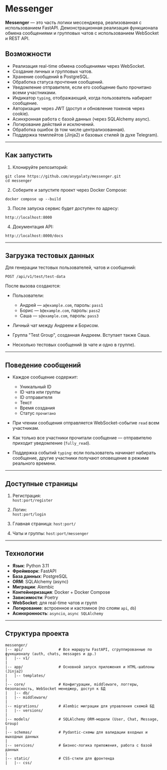 # Messenger

**Messenger** — это часть логики мессенджера, реализованная с использованием FastAPI. 
Демонстрационная реализация функционала обмена сообщениями и групповых чатов с использованием 
WebSocket и REST API.

## Возможности

- Реализация real-time обмена сообщениями через WebSocket.
- Создание личных и групповых чатов.
- Хранение сообщений в PostgreSQL.
- Обработка статуса прочтения сообщений.
- Уведомление отправителя, если его сообщение было прочитано всеми участниками.
- Индикатор `typing`, отображающий, когда пользователь набирает сообщение.
- Авторизация через JWT (доступ и обновление токенов через cookie).
- Асинхронная работа с базой данных (через SQLAlchemy async).
- Логирование действий и исключений.
- Обработка ошибок (в том числе централизованная).
- Поддержка темплейтов (Jinja2) и базовых стилей (в духе Telegram).

---

## Как запустить

1. Клонируйте репозиторий:

```
git clone https://github.com/anygalaty/messenger.git
cd messenger
```

2. Соберите и запустите проект через Docker Compose:

```
docker compose up --build
```

3. После запуска сервис будет доступен по адресу:

```
http://localhost:8000
```

4. Документация API:

```
http://localhost:8000/docs
```

---

## Загрузка тестовых данных

Для генерации тестовых пользователей, чатов и сообщений:

```http
POST /api/v1/test/test-data
```

После вызова создаются:

- Пользователи:
  - Андрей — `a@example.com`, пароль: `pass1`
  - Борис — `b@example.com`, пароль: `pass2`
  - Саша — `s@example.com`, пароль: `pass3`

- Личный чат между Андреем и Борисом.
- Группа "Test Group", созданная Андреем. Вступает также Саша.
- Несколько тестовых сообщений (в чате и одно в группе).

---

## Поведение сообщений

- Каждое сообщение содержит:
  - Уникальный ID
  - ID чата или группы
  - ID отправителя
  - Текст
  - Время создания
  - Статус `прочитано`

- При чтении сообщения отправляется WebSocket-событие `read` всем участникам.

- Как только все участники прочитали сообщение — отправителю приходит уведомление (`fully_read`).

- Поддержка событий `typing`: если пользователь начинает набирать сообщение, другие участники получают оповещение в режиме реального времени.

---

## Доступные страницы

1. Регистрация:  
   `host:port/register`

2. Логин:  
   `host:port/login`

3. Главная страница:
    `host:port/`

4. Чаты и группы:
    `host:port/messenger`

---

## Технологии

- **Язык**: Python 3.11
- **Фреймворк**: FastAPI
- **База данных**: PostgreSQL
- **ORM**: SQLAlchemy (async)
- **Миграции**: Alembic
- **Контейнеризация**: Docker + Docker Compose
- **Зависимости**: Poetry
- **WebSocket**: для real-time чатов и групп
- **Логирование**: встроенное и кастомное (по слоям `api`, `db`)
- **Асинхронность**: `asyncio`, `async SQLAlchemy`

---

## Структура проекта

```
messenger/
|-- api/                # Все маршруты FastAPI, сгруппированные по функционалу (auth, chats, messages и др.)
|   |-- v1/
|
|-- app/                # Основной запуск приложения и HTML-шаблоны (Jinja2)
|   |-- templates/
|
|-- core/               # Конфигурации, middleware, логгеры, безопасность, WebSocket менеджер, доступ к БД
|   |-- db/
|   |-- middleware/
|
|-- migrations/         # Alembic миграции для управления схемой БД
|   |-- versions/
|
|-- models/             # SQLAlchemy ORM-модели (User, Chat, Message, Group)
|
|-- schemas/            # Pydantic-схемы для валидации входных и выходных данных
|
|-- services/           # Бизнес-логика приложения, работа с базой данных
|
|-- static/             # CSS-стили для фронтенда
|   |-- css/
```
